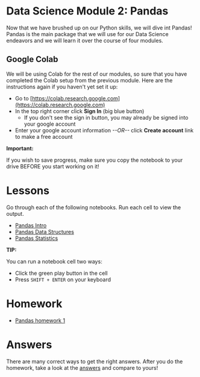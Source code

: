 # Data Science Module 2: Pandas

Now that we have brushed up on our Python skills, we will dive int Pandas! Pandas is the main package that we will use for our Data Science endeavors and we will learn it over the course of four modules.

## Google Colab

We will be using Colab for the rest of our modules, so sure that you have completed the Colab setup from the previous module. Here are the instructions again if you haven't yet set it up:

- Go to [https://colab.research.google.com](https://colab.research.google.com)
- In the top right corner click **Sign In** (big blue button)
  - If you don't see the sign in button, you may already be signed into your google account
- Enter your google account information *--OR--* click **Create account** link to make a free account

**Important:**

If you wish to save progress, make sure you copy the notebook to your drive BEFORE you start working on it!

# Lessons

Go through each of the following notebooks. Run each cell to view the output.

- [Pandas Intro](https://colab.research.google.com/github/richard-alexander/Data_Science_Course/blob/master/Pandas/Pandas_0_Intro.ipynb)
- [Pandas Data Structures](https://colab.research.google.com/github/richard-alexander/Data_Science_Course/blob/master/Pandas/Pandas_1_Data_Structure.ipynb)
- [Pandas Statistics](https://colab.research.google.com/github/richard-alexander/Data_Science_Course/blob/master/Pandas/Pandas_2_Statistics.ipynb)

**TIP:**

You can run a notebook cell two ways:
- Click the green play button in the cell
- Press `SHIFT + ENTER` on your keyboard

# Homework

- [Pandas homework 1](https://colab.research.google.com/github/cwood1967/Data_Science_Course/blob/cjw/Pandas/Homework1.ipynb)


# Answers

There are many correct ways to get the right answers. After you do the homework, take a look at the [answers](https://colab.research.google.com/github/richard-alexander/Data_Science_Course/blob/master/Pandas/Answers/Homework1_answers.ipynb) and compare to yours!

